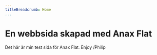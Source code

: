 ```yaml
---
titleBreadcrumb: Home
...
```

En webbsida skapad med Anax Flat
===============================

Det här är min test sida för Anax Flat.
Enjoy
/Philip
